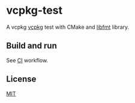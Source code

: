 # vcpkg-test

A vcpkg [vcpkg](https://github.com/microsoft/vcpkg) test with CMake and
[libfmt](https://github.com/fmtlib/fmt) library.

## Build and run

See [CI](.github/workflows/ci.yml) workflow.

## License

[MIT](./LICENSE)

